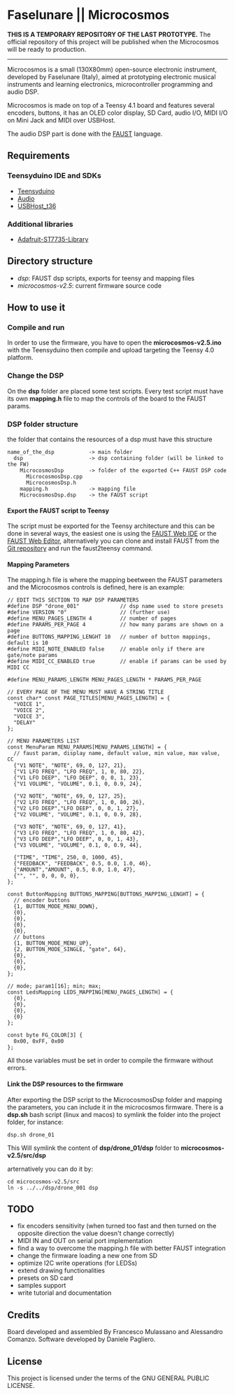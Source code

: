 # Faselunare || Microcosmos


**THIS IS A TEMPORARY REPOSITORY OF THE LAST PROTOTYPE.**
The official repository of this project will be published when the Microcosmos will be ready to production.

---

Microcosmos is a small (130X80mm) open-source electronic instrument, developed by Faselunare (Italy), aimed at prototyping electronic musical instruments and learning electronics, microcontroller programming and audio DSP.

Microcosmos is made on top of a Teensy 4.1 board and features several encoders, buttons, it has an OLED color display, SD Card, audio I/O, MIDI I/O on Mini Jack and MIDI over USBHost.

The audio DSP part is done with the [FAUST](https://faust.grame.fr/) language.

## Requirements

### Teensyduino IDE and SDKs

- [Teensyduino](https://www.pjrc.com/teensy/teensyduino.html)
- [Audio](https://www.pjrc.com/teensy/td_libs_Audio.html)
- [USBHost_t36](https://github.com/PaulStoffregen/USBHost_t36)

### Additional libraries

- [Adafruit-ST7735-Library](https://github.com/adafruit/Adafruit-ST7735-Library)

## Directory structure

- *dsp*: FAUST dsp scripts, exports for teensy and mapping files
- *microcosmos-v2.5*: current firmware source code

## How to use it

### Compile and run

In order to use the firmware, you have to open the **microcosmos-v2.5.ino** with the Teensyduino then compile and upload targeting the Teensy 4.0 platform.

### Change the DSP

On the **dsp** folder are placed some test scripts. Every test script must have its own **mapping.h** file to map the controls of the board to the FAUST params.

### DSP folder structure

the folder that contains the resources of a dsp must have this structure

```
name_of_the_dsp           -> main folder
  dsp                     -> dsp containing folder (will be linked to the FW)
    MicrocosmosDsp        -> folder of the exported C++ FAUST DSP code
      MicrocosmosDsp.cpp  
      MicrocosmosDsp.h
    mapping.h             -> mapping file
    MicrocosmosDsp.dsp    -> the FAUST script
```

#### Export the FAUST script to Teensy

The script must be exported for the Teensy architecture and this can be done in several ways, the easiest one is using the [FAUST Web IDE](https://faustide.grame.fr/) or the [FAUST Web Editor](https://faustide.grame.fr/), alternatively you can clone and install FAUST from the [Git repository](https://github.com/grame-cncm/faust) and run the faust2teensy command.

#### Mapping Parameters

The mapping.h file is where the mapping beetween the FAUST parameters and the Microcosmos controls is defined, here is an example:

```
// EDIT THIS SECTION TO MAP DSP PARAMETERS
#define DSP "drone_001"             // dsp name used to store presets
#define VERSION "0"                 // (further use)
#define MENU_PAGES_LENGTH 4         // number of pages
#define PARAMS_PER_PAGE 4           // how many params are shown on a page
#define BUTTONS_MAPPING_LENGHT 10   // number of button mappings, default is 10
#define MIDI_NOTE_ENABLED false     // enable only if there are gate/note params
#define MIDI_CC_ENABLED true        // enable if params can be used by MIDI CC

#define MENU_PARAMS_LENGTH MENU_PAGES_LENGTH * PARAMS_PER_PAGE

// EVERY PAGE OF THE MENU MUST HAVE A STRING TITLE
const char* const PAGE_TITLES[MENU_PAGES_LENGTH] = {
  "VOICE 1",
  "VOICE 2",
  "VOICE 3",
  "DELAY"
};

// MENU PARAMETERS LIST
const MenuParam MENU_PARAMS[MENU_PARAMS_LENGTH] = {
  // faust param, display name, default value, min value, max value, CC
  {"V1 NOTE", "NOTE", 69, 0, 127, 21},
  {"V1 LFO FREQ", "LFO FREQ", 1, 0, 80, 22},
  {"V1 LFO DEEP", "LFO DEEP", 0, 0, 1, 23},
  {"V1 VOLUME", "VOLUME", 0.1, 0, 0.9, 24},

  {"V2 NOTE", "NOTE", 69, 0, 127, 25},
  {"V2 LFO FREQ", "LFO FREQ", 1, 0, 80, 26},
  {"V2 LFO DEEP","LFO DEEP", 0, 0, 1, 27},
  {"V2 VOLUME", "VOLUME", 0.1, 0, 0.9, 28},

  {"V3 NOTE", "NOTE", 69, 0, 127, 41},
  {"V3 LFO FREQ", "LFO FREQ", 1, 0, 80, 42},
  {"V3 LFO DEEP","LFO DEEP", 0, 0, 1, 43},
  {"V3 VOLUME", "VOLUME", 0.1, 0, 0.9, 44},

  {"TIME", "TIME", 250, 0, 1000, 45},
  {"FEEDBACK", "FEEDBACK", 0.5, 0.0, 1.0, 46},
  {"AMOUNT","AMOUNT", 0.5, 0.0, 1.0, 47},
  {"", "", 0, 0, 0, 0},
};

const ButtonMapping BUTTONS_MAPPING[BUTTONS_MAPPING_LENGHT] = {
  // encoder buttons
  {1, BUTTON_MODE_MENU_DOWN},
  {0},
  {0},
  {0},
  {0},
  // buttons
  {1, BUTTON_MODE_MENU_UP},
  {2, BUTTON_MODE_SINGLE, "gate", 64},
  {0},
  {0},
  {0},
};

// mode; param1[16]; min; max;
const LedsMapping LEDS_MAPPING[MENU_PAGES_LENGTH] = {
  {0},
  {0},
  {0},
  {0}
};

const byte FG_COLOR[3] {
  0x00, 0xFF, 0x00
};
```

All those variables must be set in order to compile the firmware without errors.

#### Link the DSP resources to the firmware

After exporting the DSP script to the MicrocosmosDsp folder and mapping the parameters, you can include it in the microcosmos firmware.
There is a **dsp.sh** bash script (linux and macos) to symlink the folder into the project folder, for instance:

```
dsp.sh drone_01
```

This Will symlink the content of **dsp/drone_01/dsp** folder to **microcosmos-v2.5/src/dsp**

arternatively you can do it by:

```
cd microcosmos-v2.5/src
ln -s ../../dsp/drone_001 dsp
```

## TODO

- fix encoders sensitivity (when turned too fast and then turned on the opposite direction the value doesn't change correctly)
- MIDI IN and OUT on serial port implementation
- find a way to overcome the mapping.h file with better FAUST integration
- change the firmware loading a new one from SD
- optimize I2C write operations (for LEDSs)
- extend drawing functionalities
- presets on SD card
- samples support
- write tutorial and documentation

## Credits

Board developed and assembled By Francesco Mulassano and Alessandro Comanzo.
Software developed by Daniele Pagliero.

## License

This project is licensed under the terms of the GNU GENERAL PUBLIC LICENSE.
